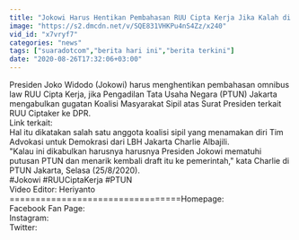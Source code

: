 ```yaml
---
title: "Jokowi Harus Hentikan Pembahasan RUU Cipta Kerja Jika Kalah di PTUN"
image: "https://s2.dmcdn.net/v/SQE831VHKPu4nS4Zz/x240"
vid_id: "x7vryf7"
categories: "news"
tags: ["suaradotcom","berita hari ini","berita terkini"]
date: "2020-08-26T17:32:06+03:00"
---
```

Presiden Joko Widodo (Jokowi) harus menghentikan pembahasan omnibus law RUU Cipta Kerja, jika Pengadilan Tata Usaha Negara (PTUN) Jakarta mengabulkan gugatan Koalisi Masyarakat Sipil atas Surat Presiden terkait RUU Ciptaker ke DPR.  <br>Link terkait:  <br>Hal itu dikatakan salah satu anggota koalisi sipil yang menamakan diri Tim Advokasi untuk Demokrasi dari LBH Jakarta Charlie Albajili.  <br>&quot;Kalau ini dikabulkan harusnya harusnya Presiden Jokowi mematuhi putusan PTUN dan menarik kembali draft itu ke pemerintah,&quot; kata Charlie di PTUN Jakarta, Selasa (25/8/2020).  <br>#Jokowi #RUUCiptaKerja #PTUN  <br>Video Editor: Heriyanto  <br>=================================Homepage:   <br>Facebook Fan Page:   <br>Instagram:  <br>Twitter:  

